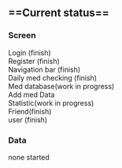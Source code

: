 ## ==Current status==<br/>
### Screen<br/>
Login (finish)<br/>
Register (finish)<br/>
Navigation bar (finish)<br/>
Daily med checking (finish)<br/>
Med database(work in progress)	<br/>
Add med Data<br/>
Statistic(work in progress)<br/>
Friend(finish)<br/>
user (finish)<br/>


### Data<br/>
none started

